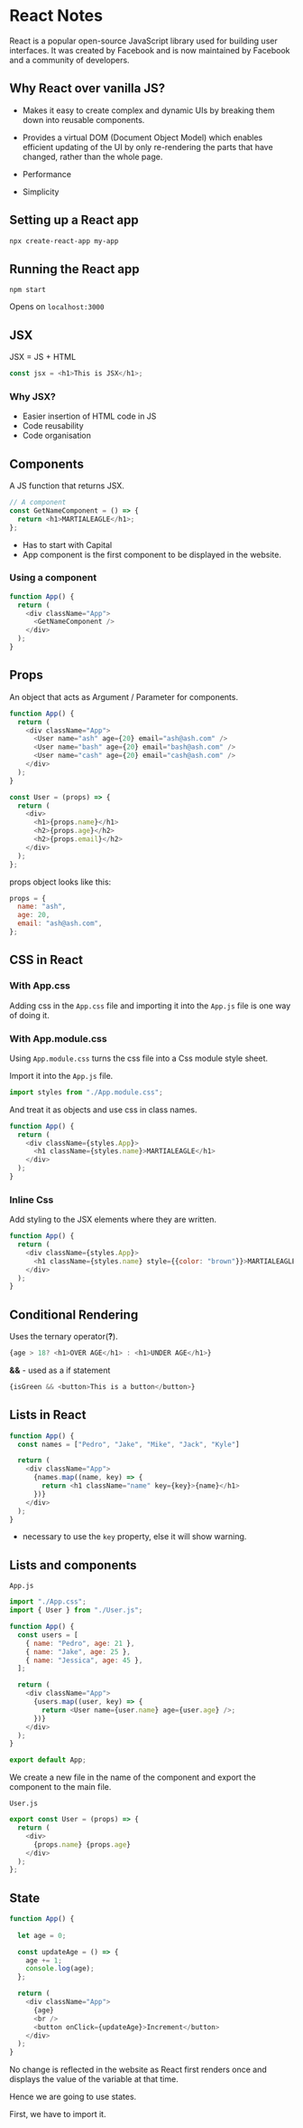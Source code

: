# React Notes

React is a popular open-source JavaScript library used for building user interfaces. It was created by Facebook and is now maintained by Facebook and a community of developers.

## Why React over vanilla JS?

- Makes it easy to create complex and dynamic UIs by breaking them down into reusable components.

- Provides a virtual DOM (Document Object Model) which enables efficient updating of the UI by only re-rendering the parts that have changed, rather than the whole page.

- Performance

- Simplicity

## Setting up a React app

```bash
npx create-react-app my-app
```

## Running the React app

```
npm start
```

Opens on `localhost:3000`

## JSX

JSX = JS + HTML

```javascript
const jsx = <h1>This is JSX</h1>;
```

### Why JSX?

- Easier insertion of HTML code in JS
- Code reusability
- Code organisation

## Components

A JS function that returns JSX.

```javascript
// A component
const GetNameComponent = () => {
  return <h1>MARTIALEAGLE</h1>;
};
```

- Has to start with Capital
- App component is the first component to be displayed in the website.

### Using a component

```javascript
function App() {
  return (
    <div className="App">
      <GetNameComponent />
    </div>
  );
}
```

## Props

An object that acts as Argument / Parameter for components.

```javascript
function App() {
  return (
    <div className="App">
      <User name="ash" age={20} email="ash@ash.com" />
      <User name="bash" age={20} email="bash@ash.com" />
      <User name="cash" age={20} email="cash@ash.com" />
    </div>
  );
}

const User = (props) => {
  return (
    <div>
      <h1>{props.name}</h1>
      <h2>{props.age}</h2>
      <h2>{props.email}</h2>
    </div>
  );
};
```

props object looks like this:

```javascript
props = {
  name: "ash",
  age: 20,
  email: "ash@ash.com",
};
```

## CSS in React

### With App.css

Adding css in the `App.css` file and importing it into the `App.js` file is one way of doing it.

### With App.module.css

Using `App.module.css` turns the css file into a Css module style sheet.

Import it into the `App.js` file.

```javascript
import styles from "./App.module.css";
```

And treat it as objects and use css in class names.

```javascript
function App() {
  return (
    <div className={styles.App}>
      <h1 className={styles.name}>MARTIALEAGLE</h1>
    </div>
  );
}
```

### Inline Css

Add styling to the JSX elements where they are written.

```javascript
function App() {
  return (
    <div className={styles.App}>
      <h1 className={styles.name} style={{color: "brown"}}>MARTIALEAGLE</h1>
    </div>
  );
}
```


## Conditional Rendering

Uses the ternary operator(**?**).

```javascript
{age > 18? <h1>OVER AGE</h1> : <h1>UNDER AGE</h1>}
```

**&&** - used as a if statement

```javascript
{isGreen && <button>This is a button</button>}
```

## Lists in React

```javascript
function App() {
  const names = ["Pedro", "Jake", "Mike", "Jack", "Kyle"]

  return (
    <div className="App">
      {names.map((name, key) => {
        return <h1 className="name" key={key}>{name}</h1>
      })}
    </div>
  );
}
```

* necessary to use the `key` property, else it will show warning.

## Lists and components

`App.js`
```javascript
import "./App.css";
import { User } from "./User.js";

function App() {
  const users = [
    { name: "Pedro", age: 21 },
    { name: "Jake", age: 25 },
    { name: "Jessica", age: 45 },
  ];

  return (
    <div className="App">
      {users.map((user, key) => {
        return <User name={user.name} age={user.age} />;
      })}
    </div>
  );
}

export default App;
```

We create a new file in the name of the component and export the component to the main file.  

`User.js`

```javascript
export const User = (props) => {
  return (
    <div>
      {props.name} {props.age}
    </div>
  );
};
```

## State

```javascript
function App() {
  
  let age = 0;

  const updateAge = () => {
    age += 1;
    console.log(age);
  };

  return (
    <div className="App">
      {age}
      <br />
      <button onClick={updateAge}>Increment</button>
    </div>
  );
}
```

No change is reflected in the website as React first renders once and displays the value of the variable at that time.

Hence we are going to use states.

First, we have to import it.